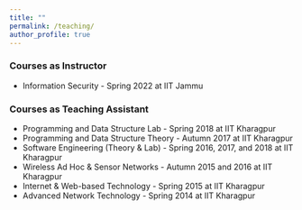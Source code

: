 ```yaml
---
title: ""
permalink: /teaching/
author_profile: true
---
```


<h3>Courses as Instructor</h3>

* Information Security - Spring 2022 at IIT Jammu 

<h3>Courses as Teaching Assistant</h3>

* Programming and Data Structure Lab - Spring 2018 at IIT Kharagpur 
* Programming and Data Structure Theory - Autumn 2017 at IIT Kharagpur
* Software Engineering (Theory & Lab) - Spring 2016, 2017, and 2018 at IIT Kharagpur 
* Wireless Ad Hoc & Sensor Networks - Autumn 2015 and 2016 at IIT Kharagpur 
* Internet & Web-based Technology - Spring 2015 at IIT Kharagpur 
* Advanced Network Technology - Spring 2014 at IIT Kharagpur 
